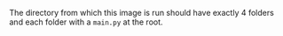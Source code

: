 The directory from which this image is run should have exactly 4 folders and each folder with a `main.py` at the root.